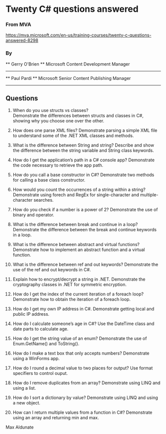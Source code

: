 # Twenty C# questions answered

### From MVA
https://mva.microsoft.com/en-us/training-courses/twenty-c-questions-answered-8298

### By
** Gerry O'Brien **
Microsoft Content Development Manager
- - - -
** Paul Pardi **
Microsoft Senior Content Publishing Manager
- - - -

## Questions

1. When do you use structs vs classes?		
Demonstrate the differences between structs and classes in C#, showing why you choose one over the other.

2. How does one parse XML files?
Demonstrate parsing a simple XML file to understand some of the .NET XML classes and methods.

3. What is the difference between String and string?
Describe and show the difference between the string variable and String class keywords.

4. How do I get the application’s path in a C# console app?
Demonstrate the code necessary to retrieve the app path.

5. How do you call a base constructor in C#?
Demonstrate two methods for calling a base class constructor.

6. How would you count the occurrences of a string within a string?
Demonstrate using forech and RegEx for single-character and multiple-character searches.

7. How do you check if a number is a power of 2?
Demonstrate the use of binary and operator.

8. What is the difference between break and continue in a loop?
Demonstrate the difference between the break and continue keywords in a loop.

9. What is the difference between abstract and virtual functions?
Demonstrate how to implement an abstract function and a virtual function.

10. What is the difference between ref and out keywords?
Demonstrate the use of the ref and out keywords in C#.

11. Explain how to encrypt/decrypt a string in .NET.
Demonstrate the cryptography classes in .NET for symmetric encryption.

12. How do I get the index of the current iteration of a foreach loop?
Demonstrate how to obtain the iteration of a foreach loop.

13. How do I get my own IP address in C#.
Demonstrate getting local and public IP address.

14. How do I calculate someone’s age in C#?
Use the DateTime class and date parts to calculate age.

15. How do I get the string value of an enum?
Demonstrate the use of Enum.GetName() and ToString().

16. How do I make a text box that only accepts numbers?
Demonstrate using a WinForms app.

17. How do I round a decimal value to two places for output?
Use format specifiers to control ouput.

18. How do I remove duplicates from an array?
Demonstrate using LINQ and using a list.

19. How do I sort a dictionary by value?
Demonstrate using LINQ and using a new object.

20. How can I return multiple values from a function in C#?
Demonstrate using an array and returning min and max.


Max Aldunate
